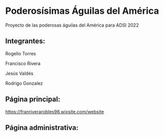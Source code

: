 # Poderosísimas Águilas del América
Proyecto de las poderosas águilas del América para ADSI 2022
## Integrantes:

Rogelio Torres

Francisco Rivera

Jesús Valdés

Rodrigo Gonzalez

## Página principal: 
https://franriverarobles98.wixsite.com/website

## Página administrativa:
